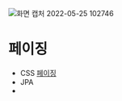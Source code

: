 
![화면 캡처 2022-05-25 102746](https://user-images.githubusercontent.com/81284265/170159259-6ba7e0b2-36a5-4544-bf2a-8a75acf5c073.png)
# 페이징
- CSS
[페이징](https://github.com/whitewise95/TIL/tree/main/HTML/paging)
- JPA
- []()
